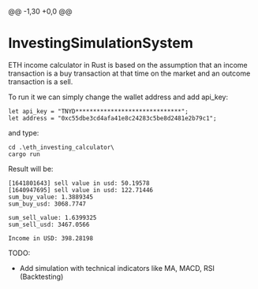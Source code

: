 @@ -1,30 +0,0 @@
# InvestingSimulationSystem
ETH income calculator in Rust is based on the assumption that an income transaction is a buy transaction at that time on the market and an outcome transaction is a sell.

To run it we can simply change the wallet address and add api_key:
```
let api_key = "TNYD******************************";
let address = "0xc55dbe3cd4afa41e8c24283c5be8d2481e2b79c1";
```

and type:
```
cd .\eth_investing_calculator\
cargo run
```

Result will be:
```
[1641801643] sell value in usd: 50.19578
[1640947695] sell value in usd: 122.71446
sum_buy_value: 1.3889345
sum_buy_usd: 3068.7747

sum_sell_value: 1.6399325
sum_sell_usd: 3467.0566

Income in USD: 398.28198
```

TODO:
- Add simulation with technical indicators like MA, MACD, RSI (Backtesting)

